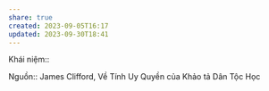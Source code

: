 ```yaml
---
share: true
created: 2023-09-05T16:17
updated: 2023-09-30T18:41
---
```

Khái niệm:: 

Nguồn:: James Clifford, Về Tính Uy Quyền của Khảo tả Dân Tộc Học